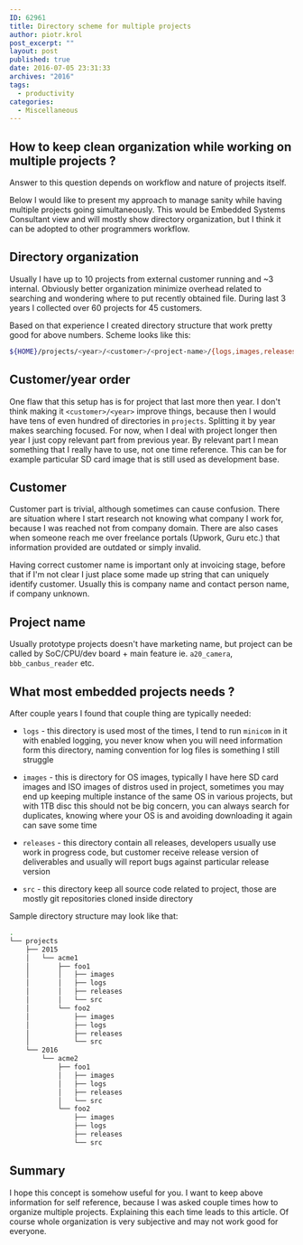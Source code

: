 ```yaml
---
ID: 62961
title: Directory scheme for multiple projects
author: piotr.krol
post_excerpt: ""
layout: post
published: true
date: 2016-07-05 23:31:33
archives: "2016"
tags:
  - productivity
categories:
  - Miscellaneous
---
```


## How to keep clean organization while working on multiple projects ?

Answer to this question depends on workflow and nature of projects itself.

Below I would like to present my approach to manage sanity while having multiple
projects going simultaneously. This would be Embedded Systems Consultant view
and will mostly show directory organization, but I think it can be adopted to
other programmers workflow.

## Directory organization

Usually I have up to 10 projects from external customer running and ~3 internal.
Obviously better organization minimize overhead related to searching and
wondering where to put recently obtained file. During last 3 years I collected
over 60 projects for 45 customers.

Based on that experience I created directory structure that work pretty good for
above numbers. Scheme looks like this:

```bash
${HOME}/projects/<year>/<customer>/<project-name>/{logs,images,releases,src}
```

## Customer/year order

One flaw that this setup has is for project that last more then year. I don't
think making it `<customer>/<year>` improve things, because then I would have
tens of even hundred of directories in `projects`. Splitting it by year makes
searching focused. For now, when I deal with project longer then year I just
copy relevant part from previous year. By relevant part I mean something that I
really have to use, not one time reference. This can be for example particular
SD card image that is still used as development base.

## Customer

Customer part is trivial, although sometimes can cause confusion. There are
situation where I start research not knowing what company I work for, because I
was reached not from company domain. There are also cases when someone reach me
over freelance portals (Upwork, Guru etc.) that information provided are
outdated or simply invalid.

Having correct customer name is important only at invoicing stage, before that
if I'm not clear I just place some made up string that can uniquely identify
customer. Usually this is company name and contact person name, if company
unknown.

## Project name

Usually prototype projects doesn't have marketing name, but project can be
called by SoC/CPU/dev board + main feature ie. `a20_camera`, `bbb_canbus_reader`
etc.

## What most embedded projects needs ?

After couple years I found that couple thing are typically needed:

- `logs` - this directory is used most of the times, I tend to run `minicom` in
  it with enabled logging, you never know when you will need information form
  this directory, naming convention for log files is something I still struggle

- `images` - this is directory for OS images, typically I have here SD card
  images and ISO images of distros used in project, sometimes you may end up
  keeping multiple instance of the same OS in various projects, but with 1TB
  disc this should not be big concern, you can always search for duplicates,
  knowing where your OS is and avoiding downloading it again can save some time

- `releases` - this directory contain all releases, developers usually use work
  in progress code, but customer receive release version of deliverables and
  usually will report bugs against particular release version

- `src` - this directory keep all source code related to project, those are
  mostly git repositories cloned inside directory

Sample directory structure may look like that:

```bash
.
└── projects
    ├── 2015
    │   └── acme1
    │       ├── foo1
    │       │   ├── images
    │       │   ├── logs
    │       │   ├── releases
    │       │   └── src
    │       └── foo2
    │           ├── images
    │           ├── logs
    │           ├── releases
    │           └── src
    └── 2016
        └── acme2
            ├── foo1
            │   ├── images
            │   ├── logs
            │   ├── releases
            │   └── src
            └── foo2
                ├── images
                ├── logs
                ├── releases
                └── src
```

## Summary

I hope this concept is somehow useful for you. I want to keep above information
for self reference, because I was asked couple times how to organize multiple
projects. Explaining this each time leads to this article. Of course whole
organization is very subjective and may not work good for everyone.
